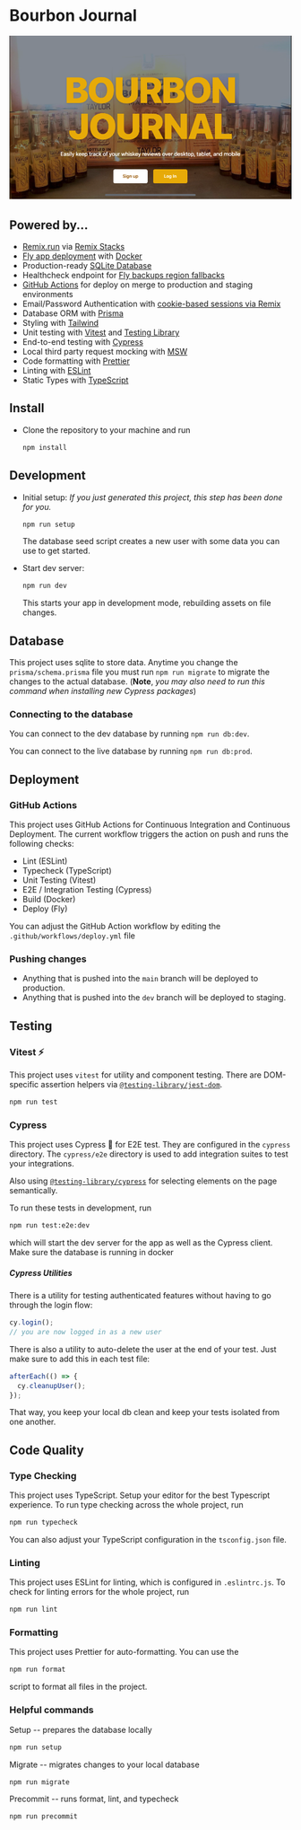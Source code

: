# Bourbon Journal

![Bourbon Journal Login](/app/images/frontpage.png "Bourbon Journal")

## Powered by...

- [Remix.run](https://remix.run/) via [Remix Stacks](https://remix.run/docs/en/v1/pages/stacks)
- [Fly app deployment](https://fly.io) with [Docker](https://www.docker.com/)
- Production-ready [SQLite Database](https://sqlite.org)
- Healthcheck endpoint for [Fly backups region fallbacks](https://fly.io/docs/reference/configuration/#services-http_checks)
- [GitHub Actions](https://github.com/features/actions) for deploy on merge to production and staging environments
- Email/Password Authentication with [cookie-based sessions via Remix](https://remix.run/docs/en/v1/api/remix#createcookiesessionstorage)
- Database ORM with [Prisma](https://prisma.io)
- Styling with [Tailwind](https://tailwindcss.com/)
- Unit testing with [Vitest](https://vitest.dev) and [Testing Library](https://testing-library.com)
- End-to-end testing with [Cypress](https://cypress.io)
- Local third party request mocking with [MSW](https://mswjs.io)
- Code formatting with [Prettier](https://prettier.io)
- Linting with [ESLint](https://eslint.org)
- Static Types with [TypeScript](https://typescriptlang.org)

## Install

- Clone the repository to your machine and run

  ```sh
  npm install
  ```

## Development

- Initial setup: _If you just generated this project, this step has been done for you._

  ```sh
  npm run setup
  ```

  The database seed script creates a new user with some data you can use to get started.

- Start dev server:

  ```sh
  npm run dev
  ```

  This starts your app in development mode, rebuilding assets on file changes.

## Database

This project uses sqlite to store data. Anytime you change the `prisma/schema.prisma` file you must run `npm run migrate` to migrate the changes to the actual database. (**Note**, _you may also need to run this command when installing new Cypress packages_)

### Connecting to the database

You can connect to the dev database by running `npm run db:dev`.

You can connect to the live database by running `npm run db:prod`.

## Deployment

### GitHub Actions

This project uses GitHub Actions for Continuous Integration and Continuous Deployment. The current workflow triggers the action on push and runs the following checks:

- Lint (ESLint)
- Typecheck (TypeScript)
- Unit Testing (Vitest)
- E2E / Integration Testing (Cypress)
- Build (Docker)
- Deploy (Fly)

You can adjust the GitHub Action workflow by editing the `.github/workflows/deploy.yml` file

### Pushing changes

- Anything that is pushed into the `main` branch will be deployed to production.
- Anything that is pushed into the `dev` branch will be deployed to staging.

## Testing

### Vitest ⚡

This project uses `vitest` for utility and component testing. There are DOM-specific assertion helpers via [`@testing-library/jest-dom`](https://testing-library.com/jest-dom).

```sh
npm run test
```

### Cypress

This project uses Cypress 🧪 for E2E test. They are configured in the `cypress` directory. The `cypress/e2e` directory is used to add integration suites to test your integrations.

Also using [`@testing-library/cypress`](https://testing-library.com/cypress) for selecting elements on the page semantically.

To run these tests in development, run

```sh
npm run test:e2e:dev
```

which will start the dev server for the app as well as the Cypress client. Make sure the database is running in docker

##### Cypress Utilities

There is a utility for testing authenticated features without having to go through the login flow:

```ts
cy.login();
// you are now logged in as a new user
```

There is also a utility to auto-delete the user at the end of your test. Just make sure to add this in each test file:

```ts
afterEach(() => {
  cy.cleanupUser();
});
```

That way, you keep your local db clean and keep your tests isolated from one another.

## Code Quality

### Type Checking

This project uses TypeScript. Setup your editor for the best Typescript experience. To run type checking across the whole project, run

```sh
npm run typecheck
```

You can also adjust your TypeScript configuration in the `tsconfig.json` file.

### Linting

This project uses ESLint for linting, which is configured in `.eslintrc.js`. To check for linting errors for the whole project, run

```sh
npm run lint
```

### Formatting

This project uses Prettier for auto-formatting. You can use the

```sh
npm run format
```

script to format all files in the project.

### Helpful commands

Setup -- prepares the database locally

```sh
npm run setup
```

Migrate -- migrates changes to your local database

```sh
npm run migrate
```

Precommit -- runs format, lint, and typecheck

```sh
npm run precommit
```
